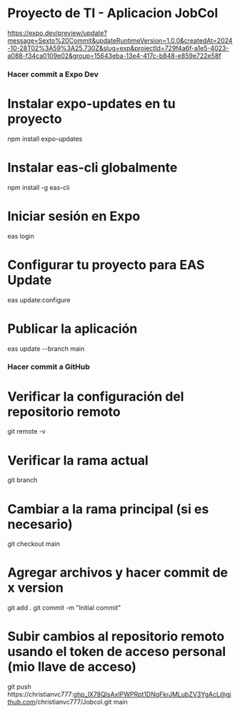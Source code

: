 # Proyecto de TI - Aplicacion JobCol

https://expo.dev/preview/update?message=Sexto%20Commit&updateRuntimeVersion=1.0.0&createdAt=2024-10-28T02%3A59%3A25.730Z&slug=exp&projectId=729f4a6f-a1e5-4023-a088-f34ca0109e02&group=15643eba-13e4-417c-b848-e859e722e58f

### Hacer commit a Expo Dev

# Instalar expo-updates en tu proyecto
npm install expo-updates

# Instalar eas-cli globalmente
npm install -g eas-cli

# Iniciar sesión en Expo
eas login

# Configurar tu proyecto para EAS Update
eas update:configure

# Publicar la aplicación
eas update --branch main

### Hacer commit a GitHub

# Verificar la configuración del repositorio remoto
git remote -v

# Verificar la rama actual
git branch

# Cambiar a la rama principal (si es necesario)
git checkout main

# Agregar archivos y hacer commit de x version
git add .
git commit -m "Initial commit"

# Subir cambios al repositorio remoto usando el token de acceso personal (mio llave de acceso)
git push https://christianvc777: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@github.com/christianvc777/Jobcol.git main
